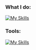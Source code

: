 ### What I do:
[![My Skills](https://skillicons.dev/icons?i=react,ts,sass,java,py,mongodb&perline=3)](https://skillicons.dev)

### Tools:

[![My Skills](https://skillicons.dev/icons?i=idea,postman,git,figma,photoshop&perline=3)](https://skillicons.dev)

<!--[![Top Langs](https://github-readme-stats.vercel.app/api/top-langs/?username=phuoc&theme=onedark)](https://github.com/anuraghazra/github-readme-stats)>
